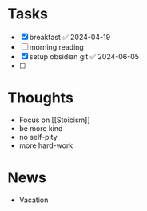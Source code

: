 # Tasks
- [x] breakfast ✅ 2024-04-19
- [ ] morning reading
- [x] setup obsidian git ✅ 2024-06-05
- [ ] 
# Thoughts
- Focus on [[Stoicism]]
- be more kind
- no self-pity
- more hard-work
# News
- Vacation